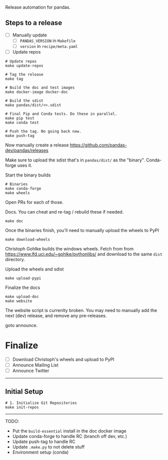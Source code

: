 Release automation for pandas.

## Steps to a release

- [  ] Manually update 
  - [  ] `PANDAS_VERSION` in `Makefile`
  - [  ]  `version` in `recipe/meta.yaml`
- [  ] Update repos

```
# Update repos
make update-repos

# Tag the release
make tag

# Build the doc and test images
make docker-image docker-doc

# Build the sdist
make pandas/dist/<>.sdist

# Final Pip and Conda tests. Do these in parallel.
make pip test
make conda test

# Push the tag. No going back now.
make push-tag
```

Now manually create a release https://github.com/pandas-dev/pandas/releases

Make sure to upload the sdist that's in `pandas/dist/` as the "binary".
Conda-forge uses it.

Start the binary builds

```
# Binaries
make conda-forge
make wheels
```

Open PRs for each of those.

Docs. You can cheat and re-tag / rebuild these if needed.

```
make doc
```

Once the binaries finish, you'll need to manually upload the
wheels to PyPI


```
make download-wheels
```

Christoph Gohlke builds the windows wheels. Fetch from from https://www.lfd.uci.edu/~gohlke/pythonlibs/ and download to the same `dist` directory.

Upload the wheels and sdist

```
make upload-pypi
```

Finalize the docs

```
make upload-doc
make website
```

The website script is currenlty broken. You may need to manually
add the next (dev) release, and remove any pre-releases.


goto announce.



# Finalize

- [  ] Download Christoph's wheels and upload to PyPI
- [  ] Announce Mailing List
- [  ] Announce Twitter

-----

## Initial Setup

```
# 1. Initialize Git Repositories
make init-repos

``````

---

TODO:

- Put the `build-essential` install in the doc docker image
- Update conda-forge to handle RC (branch off dev, etc.)
- Update push-tag to handle RC
- Update `.make.py` to not delete stuff
- Environment setup (conda)
